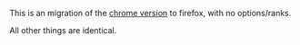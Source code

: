 This is an migration of the [chrome version](https://github.com/IronCore864/amazon-eu-price-compare) to firefox,
with no options/ranks.

All other things are identical.
